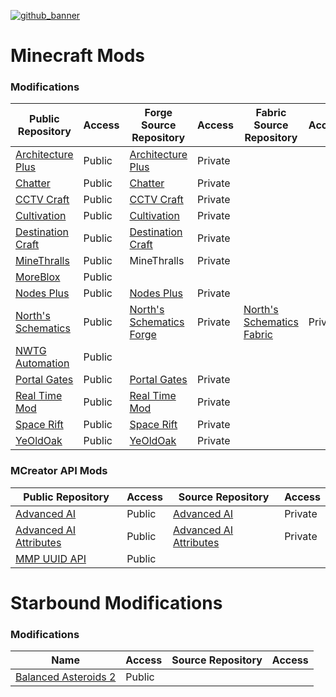 [![github_banner](https://user-images.githubusercontent.com/47284617/196821530-75c52804-ca3c-4509-ae51-099b5aa9d1da.png)](https://github.com/northwesttrees-gaming)
# Minecraft Mods
### Modifications
| Public Repository | Access | Forge Source Repository | Access | Fabric Source Repository | Access |
| --- | --- | --- | --- | --- | --- |
| [Architecture Plus](https://github.com/northwesttrees-gaming/Architecture-Plus) | Public | [Architecture Plus](https://github.com/northwesttrees-gaming/Architecture-Plus-Source)  | Private | | |
| [Chatter](https://github.com/northwesttrees-gaming/Chatter) | Public | [Chatter](https://github.com/northwesttrees-gaming/Chatter-Source) | Private | | |
| [CCTV Craft](https://github.com/northwesttrees-gaming/CCTV-Craft) | Public | [CCTV Craft](https://github.com/northwesttrees-gaming/CCTV-CRAFT-Source) | Private | | |
| [Cultivation](https://github.com/northwesttrees-gaming/Cultivation) | Public | [Cultivation](https://github.com/northwesttrees-gaming/Cultivation-Source) | Private | | |
| [Destination Craft](https://github.com/northwesttrees-gaming/Destination-Craft) | Public | [Destination Craft](https://github.com/northwesttrees-gaming/Destination-Craft-Source) | Private | | |
| [MineThralls](https://github.com/northwesttrees-gaming/MineThralls) | Public | MineThralls | Private | | |
| [MoreBlox](https://github.com/northwesttrees-gaming/MoreBlox) | Public | | | | |
| [Nodes Plus](https://github.com/northwesttrees-gaming/Nodes-Plus) | Public | [Nodes Plus](https://github.com/northwesttrees-gaming/Nodes-Plus-Backups) | Private | | |
| [North's Schematics](https://github.com/northwesttrees-gaming/Norths-Schematics) | Public | [North's Schematics Forge](https://github.com/northwesttrees-gaming/Norths-Schematics-Forge) | Private | [North's Schematics Fabric](https://github.com/northwesttrees-gaming/Norths-Schematics-Fabric) | Private |
| [NWTG Automation](https://github.com/northwesttrees-gaming/NWTG-Automation) | Public | | | | |
| [Portal Gates](https://github.com/northwesttrees-gaming/PortalGates) | Public | [Portal Gates](https://github.com/northwesttrees-gaming/Portal-Gates-Source) | Private |
| [Real Time Mod](https://github.com/northwesttrees-gaming/Real-Time-Mod) | Public | [Real Time Mod](https://github.com/northwesttrees-gaming/Real-Time-Mod-Forge) | Private |
| [Space Rift](https://github.com/northwesttrees-gaming/Space-Rift) | Public | [Space Rift](https://github.com/northwesttrees-gaming/Space-Rift-Source) | Private |
| [YeOldOak](https://github.com/northwesttrees-gaming/YeOldOak) | Public | [YeOldOak](https://github.com/northwesttrees-gaming/YeOldOak-Source) | Private |

### MCreator API Mods
| Public Repository | Access | Source Repository | Access |
| --- | --- | --- | --- |
| [Advanced AI](https://github.com/northwesttrees-gaming/Advanced-AI) | Public | [Advanced AI](https://github.com/northwesttrees-gaming/Advanced-AI-Source) | Private |
| [Advanced AI Attributes](https://github.com/northwesttrees-gaming/Advanced-AI-Attributes) | Public | [Advanced AI Attributes](https://github.com/northwesttrees-gaming/Advanced-AI-Attributes-Source) | Private |
| [MMP UUID API](https://github.com/northwesttrees-gaming/MMP-UUID-API) | Public | | |

# Starbound Modifications
### Modifications
| Name | Access | Source Repository | Access |
| --- | --- | --- | --- |
| [Balanced Asteroids 2](https://github.com/northwesttrees-gaming/Balanced-Asteroids-2) | Public | | |
